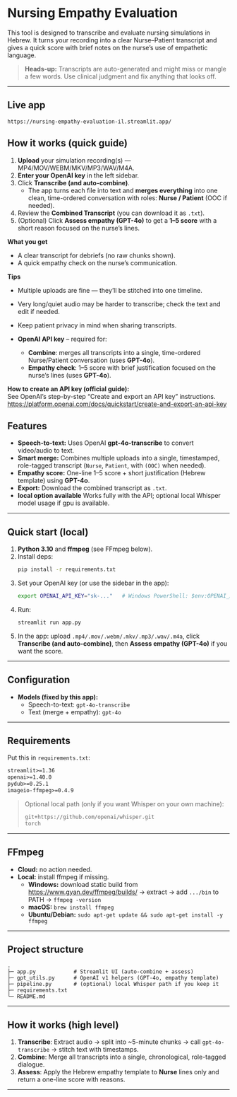 # Nursing Empathy Evaluation

This tool is designed to transcribe and evaluate nursing simulations in Hebrew. It turns your recording into a clear Nurse–Patient transcript and gives a quick score with brief notes on the nurse’s use of empathetic language.

> **Heads-up:** Transcripts are auto-generated and might miss or mangle a few words. Use clinical judgment and fix anything that looks off.

---

## Live app
```
https://nursing-empathy-evaluation-il.streamlit.app/
```

## How it works (quick guide)

1) **Upload** your simulation recording(s) — MP4/MOV/WEBM/MKV/MP3/WAV/M4A.  
2) **Enter your OpenAI key** in the left sidebar.  
3) Click **Transcribe (and auto-combine)**.  
   - The app turns each file into text and **merges everything** into one clean, time-ordered conversation with roles: **Nurse / Patient** (OOC if needed).  
4) Review the **Combined Transcript** (you can download it as `.txt`).  
5) (Optional) Click **Assess empathy (GPT-4o)** to get a **1–5 score** with a short reason focused on the nurse’s lines.

**What you get**
- A clear transcript for debriefs (no raw chunks shown).
- A quick empathy check on the nurse’s communication.

**Tips**
- Multiple uploads are fine — they’ll be stitched into one timeline.  
- Very long/quiet audio may be harder to transcribe; check the text and edit if needed.  
- Keep patient privacy in mind when sharing transcripts.


- **OpenAI API key** – required for:
  - **Combine**: merges all transcripts into a single, time-ordered Nurse/Patient conversation (uses **GPT-4o**).
  - **Empathy check**: 1–5 score with brief justification focused on the nurse’s lines (uses **GPT-4o**).

**How to create an API key (official guide):**  
See OpenAI’s step-by-step “Create and export an API key” instructions.  
https://platform.openai.com/docs/quickstart/create-and-export-an-api-key


## Features
-  **Speech-to-text:** Uses OpenAI **gpt-4o-transcribe** to convert video/audio to text.
- **Smart merge:** Combines multiple uploads into a single, timestamped, role-tagged transcript (`Nurse`, `Patient`, with `(OOC)` when needed).
- **Empathy score:** One-line 1–5 score + short justification (Hebrew template) using **GPT-4o**.
- **Export:** Download the combined transcript as `.txt`.
- **local option available** Works fully with the API; optional local Whisper model usage if gpu is available.

---

## Quick start (local)

1. **Python 3.10** and **ffmpeg** (see FFmpeg below).
2. Install deps:
   ```bash
   pip install -r requirements.txt
   ```
3. Set your OpenAI key (or use the sidebar in the app):
   ```bash
   export OPENAI_API_KEY="sk-..."   # Windows PowerShell: $env:OPENAI_API_KEY="sk-..."
   ```
4. Run:
   ```bash
   streamlit run app.py
   ```
5. In the app: upload `.mp4/.mov/.webm/.mkv/.mp3/.wav/.m4a`, click **Transcribe (and auto-combine)**, then **Assess empathy (GPT-4o)** if you want the score.


---

## Configuration

- **Models (fixed by this app):**
  - Speech-to-text: `gpt-4o-transcribe`
  - Text (merge + empathy): `gpt-4o`

---

## Requirements

Put this in `requirements.txt`:

```txt
streamlit>=1.36
openai>=1.40.0
pydub>=0.25.1
imageio-ffmpeg>=0.4.9
```

> Optional local path (only if you want Whisper on your own machine):
> ```txt
> git+https://github.com/openai/whisper.git
> torch
> ```

---

## FFmpeg

- **Cloud:** no action needed.
- **Local:** install ffmpeg if missing.
  - **Windows:** download static build from https://www.gyan.dev/ffmpeg/builds/ → extract → add `.../bin` to PATH → `ffmpeg -version`
  - **macOS:** `brew install ffmpeg`
  - **Ubuntu/Debian:** `sudo apt-get update && sudo apt-get install -y ffmpeg`

---

## Project structure

```
.
├─ app.py            # Streamlit UI (auto-combine + assess)
├─ gpt_utils.py      # OpenAI v1 helpers (GPT-4o, empathy template)
├─ pipeline.py       # (optional) local Whisper path if you keep it
├─ requirements.txt
└─ README.md
```

---

## How it works (high level)

1) **Transcribe**: Extract audio → split into ~5-minute chunks → call `gpt-4o-transcribe` → stitch text with timestamps.  
2) **Combine**: Merge all transcripts into a single, chronological, role-tagged dialogue.  
3) **Assess**: Apply the Hebrew empathy template to **Nurse** lines only and return a one-line score with reasons.

---

